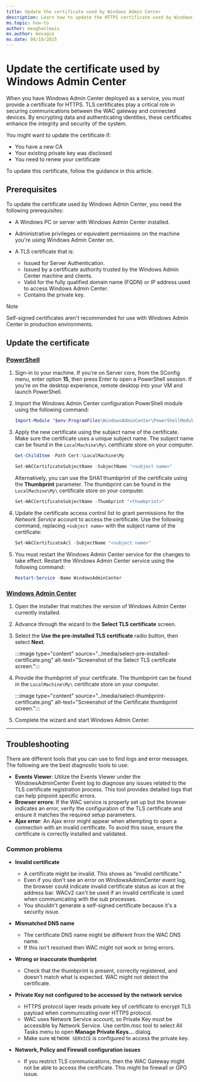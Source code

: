 ```yaml
---
title: Update the certificate used by Windows Admin Center
description: Learn how to update the HTTPS certificate used by Windows Admin Center, including PowerShell commands and steps to apply and activate the new certificate.
ms.topic: how-to
author: meaghanlewis
ms.author: mosagie
ms.date: 08/19/2025
---
```

# Update the certificate used by Windows Admin Center

When you have Windows Admin Center deployed as a service, you must provide a certificate for HTTPS. TLS certificates play a critical role in securing communications between the WAC gateway and connected devices. By encrypting data and authenticating identities, these certificates enhance the integrity and security of the system.

You might want to update the certificate if:

- You have a new CA
- Your existing private key was disclosed
- You need to renew your certificate

To update this certificate, follow the guidance in this article.

## Prerequisites

To update the certificate used by Windows Admin Center, you need the following prerequisites:

- A Windows PC or server with Windows Admin Center installed.

- Administrative privileges or equivalent permissions on the machine you're using Windows Admin Center on.

- A TLS certificate that is:
  - Issued for Server Authentication.
  - Issued by a certificate authority trusted by the Windows Admin Center machine and clients.
  - Valid for the fully qualified domain name (FQDN) or IP address used to access Windows Admin Center.
  - Contains the private key.

> [!NOTE]  
> Self-signed certificates aren't recommended for use with Windows Admin Center in production environments.

## Update the certificate

### [PowerShell](#tab/powershell)

1. Sign-in to your machine. If you're on Server core, from the SConfig menu, enter option **15**, then press Enter to open a PowerShell session. If you're on the desktop experience, remote desktop into your VM and launch PowerShell.

1. Import the Windows Admin Center configuration PowerShell module using the following command:

   ```powershell
   Import-Module "$env:ProgramFiles\WindowsAdminCenter\PowerShellModules\Microsoft.WindowsAdminCenter.Configuration" 
   ```

1. Apply the new certificate using the subject name of the certificate. Make sure the certificate uses a unique subject name. The subject name can be found in the `LocalMachine\My\` certificate store on your computer.

    ```powershell
    Get-ChildItem -Path Cert:\LocalMachine\My
    ```

   ```powershell
   Set-WACCertificateSubjectName -SubjectName "<subject name>" 
   ```

   Alternatively, you can use the SHA1 thumbprint of the certificate using the **Thumbprint** parameter. The thumbprint can be found in the `LocalMachine\My\` certificate store on your computer.

   ```powershell
   Set-WACCertificateSubjectName -Thumbprint "<thumbprint>"
   ```

1. Update the certificate access control list to grant permissions for the _Network Service_ account to access the certificate. Use the following command, replacing `<subject name>` with the subject name of the certificate:

   ```powershell
   Set-WACCertificateAcl -SubjectName "<subject name>" 
   ```

1. You must restart the Windows Admin Center service for the changes to take effect. Restart the Windows Admin Center service using the following command:

   ```powershell
   Restart-Service -Name WindowsAdminCenter
   ```

### [Windows Admin Center](#tab/wac)

  1. Open the installer that matches the version of Windows Admin Center currently installed.

  1. Advance through the wizard to the **Select TLS certificate** screen.
  
  1. Select the **Use the pre-installed TLS certificate** radio button, then select **Next**.

      :::image type="content" source="../media/select-pre-installed-certificate.png" alt-text="Screenshot of the Select TLS certificate screen.":::

  1. Provide the thumbprint of your certificate. The thumbprint can be found in the `LocalMachine\My\` certificate store on your computer.

      :::image type="content" source="../media/select-thumbprint-certificate.png" alt-text="Screenshot of the Certificate thumbprint screen.":::

  1. Complete the wizard and start Windows Admin Center.

---

## Troubleshooting

There are different tools that you can use to find logs and error messages. The following are the best diagnostic tools to use:

- **Events Viewer**: Utilize the Events Viewer under the WindowsAdminCenter Event log to diagnose any issues related to the TLS certificate registration process. This tool provides detailed logs that can help pinpoint specific errors.
- **Browser errors**: If the WAC service is properly set up but the browser indicates an error, verify the configuration of the TLS certificate and ensure it matches the required setup parameters.
- **Ajax error**: An Ajax error might appear when attempting to open a connection with an invalid certificate. To avoid this issue, ensure the certificate is correctly installed and validated.

### Common problems

- **Invalid certificate**
  - A certificate might be invalid. This shows as "invalid certificate."
  - Even if you don't see an error on WindowsAdminCenter event log, the browser could indicate invalid certificate status as icon at the address bar. WACv2 can't be used if an invalid certificate is used when communicating with the sub processes.
  - You shouldn't generate a self-signed certificate because it's a security issue.

- **Mismatched DNS name**
  - The certificate DNS name might be different from the WAC DNS name.
  - If this isn't resolved then WAC might not work or bring errors.

- **Wrong or inaccurate thumbprint**
  - Check that the thumbprint is present, correctly registered, and doesn't match what is expected. WAC might not detect the certificate.

- **Private Key not configured to be accessed by the network service**
  - HTTPS protocol layer reads private key of certificate to encrypt TLS payload when communicating over HTTPS protocol.
  - WAC uses Network Service account, so Private Key must be accessible by Network Service. Use certlm.msc tool to select All Tasks menu to open **Manage Private Keys...** dialog.
  - Make sure `NETWORK SERVICE` is configured to access the private key.

- **Network, Policy and Firewall configuration issues**
  - If you restrict TLS communications, then the WAC Gateway might not be able to access the certificate. This might be firewall or GPO issue.

